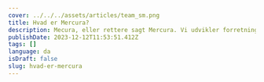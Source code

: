 ```yaml
---
cover: ../../../assets/articles/team_sm.png
title: Hvad er Mercura?
description: Mecura, eller rettere sagt Mercura. Vi udvikler forretningen med online salgsværktøjer som produktkonfiguratorer.
publishDate: 2023-12-12T11:53:51.412Z
tags: []
language: da
isDraft: false
slug: hvad-er-mercura
---
```

